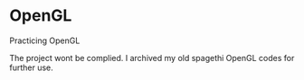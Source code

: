 # OpenGL
Practicing OpenGL

The project wont be complied.
I archived my old spagethi OpenGL codes for further use.